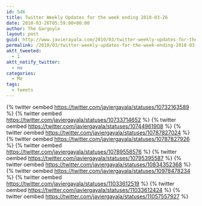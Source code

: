 ```yaml
---
id: 546
title: Twitter Weekly Updates for the week ending 2010-03-26
date: 2010-03-26T05:59:00+00:00
author: The Gargoyle
layout: post
guid: http://www.javierayala.com/2010/03/twitter-weekly-updates-for-the-week-ending-2010-03-26/
permalink: /2010/03/twitter-weekly-updates-for-the-week-ending-2010-03-26/
aktt_tweeted:
  - 1
aktt_notify_twitter:
  - no
categories:
  - Me
tags:
  - tweets
---
```

{% twitter oembed https://twitter.com/javiergayala/statuses/10732163589 %}
{% twitter oembed https://twitter.com/javiergayala/statuses/10733714652 %}
{% twitter oembed https://twitter.com/javiergayala/statuses/10744961908 %}
{% twitter oembed https://twitter.com/javiergayala/statuses/10787827024 %}
{% twitter oembed https://twitter.com/javiergayala/statuses/10787827926 %}
{% twitter oembed https://twitter.com/javiergayala/statuses/10789558576 %}
{% twitter oembed https://twitter.com/javiergayala/statuses/10795395587 %}
{% twitter oembed https://twitter.com/javiergayala/statuses/10834352368 %}
{% twitter oembed https://twitter.com/javiergayala/statuses/10978478234 %}
{% twitter oembed https://twitter.com/javiergayala/statuses/11033612519 %}
{% twitter oembed https://twitter.com/javiergayala/statuses/11033612424 %}
{% twitter oembed https://twitter.com/javiergayala/statuses/11057557927 %}
